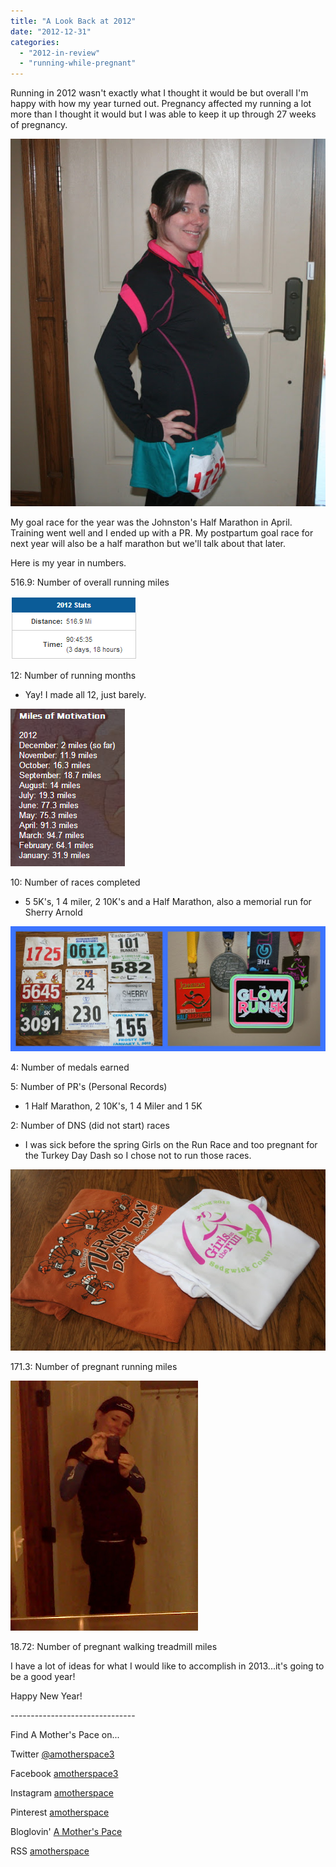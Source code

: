 ```yaml
---
title: "A Look Back at 2012"
date: "2012-12-31"
categories: 
  - "2012-in-review"
  - "running-while-pregnant"
---
```


Running in 2012 wasn't exactly what I thought it would be but overall I'm happy with how my year turned out. Pregnancy affected my running a lot more than I thought it would but I was able to keep it up through 27 weeks of pregnancy.   
  

[![A Look Back at 2012 | A Mother's Pace](images/IMG_7204.JPG "A Look Back at 2012 | A Mother's Pace")](http://2.bp.blogspot.com/-VcVcIJmuPSE/UKFXR5-NuCI/AAAAAAAAA3E/8CPbBSXfPJ8/s1600/IMG_7204.JPG)

  
My goal race for the year was the Johnston's Half Marathon in April. Training went well and I ended up with a PR. My postpartum goal race for next year will also be a half marathon but we'll talk about that later.  
  
Here is my year in numbers.  
  
516.9: Number of overall running miles  
  

[![A Look Back at 2012 | A Mother's Pace](images/2012+End+of+Year+Stats.PNG "A Look Back at 2012 | A Mother's Pace")](http://2.bp.blogspot.com/-U4JUfUs-7KA/UNM9iQq2KNI/AAAAAAAABBc/wcIzZJ1tlxU/s1600/2012+End+of+Year+Stats.PNG)

  
12: Number of running months  
  

- Yay! I made all 12, just barely. 

  
  

[![A Look Back at 2012 | A Mother's Pace](images/2012+Miles+of+Motivation.PNG "A Look Back at 2012 | A Mother's Pace")](http://2.bp.blogspot.com/-OTApUoiJb9Y/UNM9i3IpsyI/AAAAAAAABBk/EhS31goTAjs/s1600/2012+Miles+of+Motivation.PNG)

  
10: Number of races completed  
  

- 5 5K's, 1 4 miler, 2 10K's and a Half Marathon, also a memorial run for Sherry Arnold

  
  

[![A Look Back at 2012 | A Mother's Pace](images/MedalandBibCollage.jpg "A Look Back at 2012 | A Mother's Pace")](http://amotherspace.net/wp-content/uploads/2012/12/MedalandBibCollage1.jpg)

  
4: Number of medals earned  
  
5: Number of PR's (Personal Records)  
  

- 1 Half Marathon, 2 10K's, 1 4 Miler and 1 5K

  
  
2: Number of DNS (did not start) races  
  

- I was sick before the spring Girls on the Run Race and too pregnant for the Turkey Day Dash so I chose not to run those races.

  

[![A Look Back at 2012 | A Mother's Pace](images/IMG_7496.JPG "A Look Back at 2012 | A Mother's Pace")](http://4.bp.blogspot.com/-suuqZxsz4qk/UNM-rUql9gI/AAAAAAAABCA/Tll75W_al48/s1600/IMG_7496.JPG)

  
171.3: Number of pregnant running miles  
  

[![A Look Back at 2012 | A Mother's Pace](images/IMG_20121001_181158.jpg "A Look Back at 2012 | A Mother's Pace")](http://amotherspace.net/wp-content/uploads/2012/12/IMG_20121001_1811581.jpg)

  
18.72: Number of pregnant walking treadmill miles  
  
I have a lot of ideas for what I would like to accomplish in 2013...it's going to be a good year!   
  
Happy New Year!  
  
  

\-------------------------------

  

Find A Mother's Pace on...  
  
Twitter [@amotherspace3](https://twitter.com/amotherspace3)  
  
Facebook [amotherspace3](http://facebook.com/amotherspace3)  
  
Instagram [amotherspace](http://instagram.com/amotherspace)  
  
Pinterest [amotherspace](http://pinterest.com/amotherspace/)  
  
Bloglovin' [A Mother's Pace](http://www.bloglovin.com/en/blog/6680087)  
  
RSS [amotherspace](http://feeds.feedburner.com/amotherspace)
